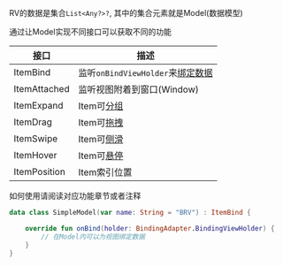 RV的数据是集合`List<Any?>?`, 其中的集合元素就是Model(数据模型)

通过让Model实现不同接口可以获取不同的功能

| 接口 | 描述 |
|-|-|
| ItemBind | 监听`onBindViewHolder`来[绑定数据](index.md#_3) |
| ItemAttached | 监听视图附着到窗口(Window) |
| ItemExpand | Item可[分组](group.md) |
| ItemDrag | Item可[拖拽](drag.md) |
| ItemSwipe | Item可[侧滑](swipe.md) |
| ItemHover | Item可[悬停](hover.md) |
| ItemPosition | Item索引位置 |

如何使用请阅读对应功能章节或者注释

```kotlin
data class SimpleModel(var name: String = "BRV") : ItemBind {

    override fun onBind(holder: BindingAdapter.BindingViewHolder) {
        // 在Model内可以为视图绑定数据
    }
}
```